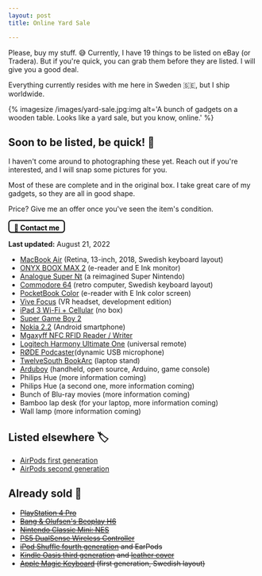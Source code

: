 ```yaml
---
layout: post
title: Online Yard Sale

---
```

Please, buy my stuff. 😅 Currently, I have 19 things to be listed on eBay (or Tradera). But if you're quick, you can grab them before they are listed. I will give you a good deal.

Everything currently resides with me here in Sweden 🇸🇪, but I ship worldwide.

{% imagesize /images/yard-sale.jpg:img alt='A bunch of gadgets on a wooden table. Looks like a yard sale, but you know, online.' %}

## Soon to be listed, be quick! 🚀

I haven't come around to photographing these yet. Reach out if you're interested, and I will snap some pictures for you.

Most of these are complete and in the original box. I take great care of my gadgets, so they are all in good shape.

Price? Give me an offer once you've seen the item's condition.

<a href="mailto:sven@dahlstrand.net" style="padding: 0.3rem 0.6rem 0 0.6rem; border: solid 0.15rem black; border-radius: 0.4rem;
font-weight: bold; display: inline-block; color: black; text-decoration: none;">💌 Contact me</a>

**Last updated:** August 21, 2022

* [MacBook Air](https://support.apple.com/kb/SP783?locale=en_US) (Retina, 13-inch, 2018, Swedish keyboard layout)
* [ONYX BOOX MAX 2](https://onyxboox.com/boox_max2) (e-reader and E Ink monitor)
* [Analogue Super Nt](https://www.analogue.co/super-nt) (a reimagined Super Nintendo)
* [Commodore 64](https://en.wikipedia.org/wiki/Commodore_64) (retro computer, Swedish keyboard layout)
* [PocketBook Color](https://www.pocketbook-int.com/us/products/pocketbook-color) (e-reader with E Ink color screen)
* [Vive Focus](https://business.vive.com/us/product/vive-focus/) (VR headset, development edition)
* [iPad 3 Wi-Fi + Cellular](https://support.apple.com/kb/sp647?locale=en_US) (no box)
* [Super Game Boy 2](https://en.wikipedia.org/wiki/Super_Game_Boy)
* [Nokia 2.2](https://en.wikipedia.org/wiki/Nokia_2.2) (Android smartphone)
* [Mgaxyff NFC RFID Reader / Writer](https://www.walmart.com/ip/Mgaxyff-NFC-RFID-Reader-Writer-ACR122U-ISO-14443A-B-Free-Software-in-White-NFC-RFID-Reader-Writer-NFC-RFID-Reader/725054663)
* [Logitech Harmony Ultimate One](https://www.amazon.com/Logitech-Harmony-Ultimate-One-Universal/dp/B00IAKLM54/) (universal remote)
* [RØDE Podcaster](https://rode.com/en/microphones/usb/podcaster)(dynamic USB microphone)
* [TwelveSouth BookArc](https://www.twelvesouth.com/products/bookarc-for-macbook) (laptop stand)
* [Arduboy](https://www.arduboy.com) (handheld, open source, Arduino, game console)
* Philips Hue (more information coming)
* Philips Hue (a second one, more information coming)
* Bunch of Blu-ray movies (more information coming)
* Bamboo lap desk (for your laptop, more information coming)
* Wall lamp (more information coming)

## Listed elsewhere 🏷

* [AirPods first generation](https://www.tradera.com/item/340270/555189689/apple-airpods-med-laddningsetui)
* [AirPods second generation](https://www.tradera.com/item/340270/555190306/apple-airpods-med-tradlost-laddningsetui)

## Already sold 🙌

* <del>[PlayStation 4 Pro](https://www.tradera.com/item/344248/553283788/playstation-4-pro#view-item-carousel)</del>
* <del>[Bang & Olufsen's Beoplay H6](https://www.theverge.com/2016/7/8/12128152/bang-olufsen-beoplay-h6-review)</del>
* <del>[Nintendo Classic Mini: NES](https://www.tradera.com/item/1000433/553402390/nintendo-classic-mini-nes)</del>
* <del>[PS5 DualSense Wireless Controller](https://www.tradera.com/item/1000442/554423664/handkontroll-playstation-5-dualsense-white)</del>
* <del>[iPod Shuffle fourth generation](https://en.wikipedia.org/wiki/IPod_Shuffle#4th_generation) and EarPods</del>
* <del>[Kindle Oasis third generation](https://www.amazon.com/All-new-Kindle-Oasis-now-with-adjustable-warm-light/dp/B07F7TLZF4) and [leather cover](https://www.amazon.com/Kindle-Oasis-Premium-Leather-Cover/dp/B07B89G5N1/)</del>
* <del>[Apple Magic Keyboard](https://en.wikipedia.org/wiki/Magic_Keyboard_(Mac)) (first generation, Swedish layout)</del>